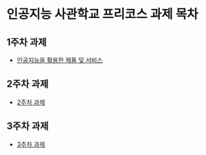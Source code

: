 # 인공지능 사관학교 프리코스 과제 목차

## 1주차 과제
 * [인공지능을 활용한 제품 및 서비스](https://github.com/yunminhui/AI/blob/master/%EC%9D%B8%EA%B3%B5%EC%A7%80%EB%8A%A5%EC%9D%84%20%ED%99%9C%EC%9A%A9%ED%95%9C%20%EC%A0%9C%ED%92%88%20%EB%B0%8F%20%EC%84%9C%EB%B9%84%EC%8A%A4.ipynb)
## 2주차 과제
 * [2주차 과제](https://github.com/yunminhui/AI/blob/master/2%EC%A3%BC%EC%B0%A8%EA%B3%BC%EC%A0%9C.ipynb)
 ## 3주차 과제
 * [3주차 과제](https://github.com/yunminhui/AI/blob/master/3%EC%A3%BC%EC%B0%A8_%EA%B3%BC%EC%A0%9C.ipynb)
